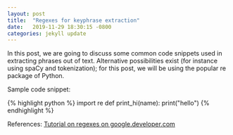 ```yaml
---
layout: post
title:  "Regexes for keyphrase extraction"
date:   2019-11-29 18:30:15 -0800
categories: jekyll update
---
```

In this post, we are going to discuss some common code snippets used in extracting phrases out of text. 
Alternative possibilities exist (for instance using spaCy and tokenization); for this post, we will be using
the popular re package of Python. 

Sample code snippet:

{% highlight python %}
import re
def print_hi(name):
   print("hello")
{% endhighlight %}

References:
[Tutorial on regexes on google.developer.com](https://developers.google.com/edu/python/regular-expressions)
